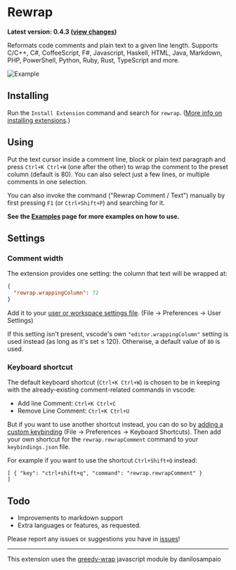 # Rewrap

 **Latest version: 0.4.3 ([view changes](https://github.com/stkb/vscode-rewrap/releases))**
 
Reformats code comments and plain text to a given line length. Supports C/C++, C#, CoffeeScript, F#, Javascript, Haskell, HTML, Java, Markdown, PHP, PowerShell, Python, Ruby, Rust, TypeScript and more.

![Example](http://stkb.github.io/vscode-rewrap/example.png)

## Installing ##
Run the `Install Extension` command and search for `rewrap`. ([More info on installing extensions](https://code.visualstudio.com/docs/editor/extension-gallery).)

## Using ##

Put the text cursor inside a comment line, block or plain text paragraph and press ```Ctrl+K Ctrl+W``` (one after the other) to wrap the comment to the preset column (default is 80). You can also select just a few lines, or multiple comments in one selection.

You can also invoke the command ("Rewrap Comment / Text") manually by first pressing ```F1``` (or ```Ctrl+Shift+P```) and searching for it.

**See the [Examples](docs/Examples.md) page for more examples on how to use.**

## Settings ##

### Comment width ###

The extension provides one setting: the column that text will be wrapped at:
```json
{
  "rewrap.wrappingColumn": 72
}
```
Add it to your [user or workspace settings file](https://code.visualstudio.com/docs/customization/userandworkspace). (File -> Preferences -> User Settings)

If this setting isn't present, vscode's own `"editor.wrappingColumn"` setting is used instead (as long as it's set &le; 120). Otherwise, a default value of `80` is used.




### Keyboard shortcut ###
The default keyboard shortcut (```Ctrl+K Ctrl+W```) is chosen to be in keeping with the already-existing comment-related commands in vscode:
* Add line Comment: ```Ctrl+K Ctrl+C```
* Remove Line Comment: ```Ctrl+K Ctrl+U```

But if you want to use another shortcut instead, you can do so by [adding a custom keybinding](https://code.visualstudio.com/docs/customization/keybindings#customizing-shortcuts) (File -> Preferences -> Keyboard Shortcuts). Then add your own shortcut for the ```rewrap.rewrapComment``` command to your ```keybindings.json``` file.

For example if you want to use the shortcut ```Ctrl+Shift+Q``` instead:

```
[ { "key": "ctrl+shift+q", "command": "rewrap.rewrapComment" }	
]
```

## Todo ##
* Improvements to markdown support
* Extra languages or features, as requested.

Please report any issues or suggestions you have in [issues](https://github.com/stkb/vscode-rewrap/issues)!

----

This extension uses the [greedy-wrap](https://github.com/danilosampaio/greedy-wrap) javascript module by danilosampaio